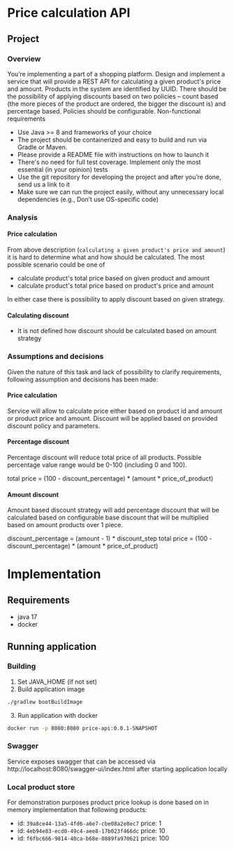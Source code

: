 # Price calculation API

## Project

### Overview
You’re implementing a part of a shopping platform. Design and implement a service that will provide a REST API for calculating a given product's price and amount. Products in the system are identified by UUID. There should be the possibility of applying discounts based on two policies – count based (the more pieces of the product are ordered, the bigger the discount is) and percentage based. Policies should be configurable. Non-functional requirements

- Use Java >= 8 and frameworks of your choice
- The project should be containerized and easy to build and run via Gradle or Maven.
- Please provide a README file with instructions on how to launch it
- There's no need for full test coverage. Implement only the most essential (in your opinion) tests
- Use the git repository for developing the project and after you’re done, send us a link to it
- Make sure we can run the project easily, without any unnecessary local dependencies (e.g., Don’t use OS-specific code)

### Analysis
#### Price calculation
From above description (`calculating a given product's price and amount`) it is hard to determine what and how should be calculated. The most possible scenario could be one of
- calculate product's total price based on given product and amount
- calculate product's total price based on product's price and amount

In either case there is possibility to apply discount based on given strategy.

#### Calculating discount
- It is not defined how discount should be calculated based on amount strategy

### Assumptions and decisions
Given the nature of this task and lack of possibility to clarify requirements, following assumption and decisions  has been made:

#### Price calculation

Service will allow to calculate price either based on product id and amount or product price and amount.
Discount will be applied based on provided discount policy and parameters.

#### Percentage discount
Percentage discount will reduce total price of all products. Possible percentage value range would be 0-100 (including 0 and 100).

total price = (100 - discount_percentage) * (amount * price_of_product)

#### Amount discount
Amount based discount strategy will add percentage discount that will be calculated based on configurable base discount that will be multiplied based on amount products over 1 piece.

discount_percentage = (amount - 1) * discount_step
total price = (100 - discount_percentage) * (amount * price_of_product)

# Implementation

## Requirements

- java 17
- docker

## Running application

### Building

1. Set JAVA_HOME (if not set)
2. Build application image

```bash
./gradlew bootBuildImage
```

3. Run application with docker

```bash
docker run -p 8080:8080 price-api:0.0.1-SNAPSHOT
```

### Swagger

Service exposes swagger that can be accessed via http://localhost:8080/swagger-ui/index.html after starting application
locally

### Local product store

For demonstration purposes product price lookup is done based on in memory implementation that following products:

- id: `39a8ce44-13a5-4fd6-a6e7-cbe08a2e8ec7` price: 1
- id: `4eb94e83-ecd0-49c4-aee8-17b023f466dc` price: 10
- id: `f6fbc666-9814-40ca-b68e-0889fa970621` price: 100



